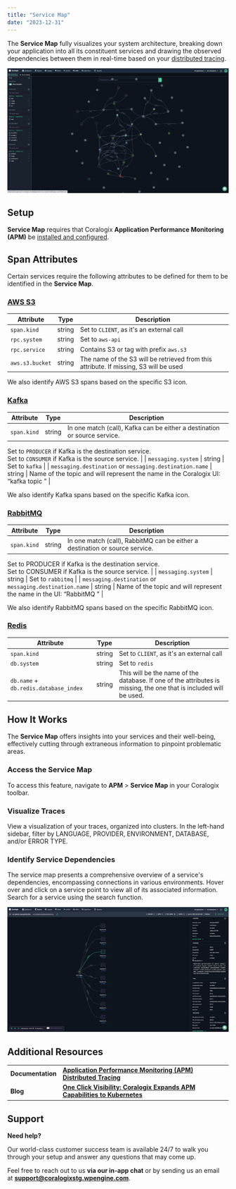 ```yaml
---
title: "Service Map"
date: "2023-12-31"
---
```


The **Service Map** fully visualizes your system architecture, breaking down your application into all its constituent services and drawing the observed dependencies between them in real-time based on your [distributed tracing](https://coralogixstg.wpengine.com/docs/distributed-tracing/).

![](images/service-map-1.png)

## Setup

**Service Map** requires that Coralogix **Application Performance Monitoring (APM)** be [installed and configured](https://coralogixstg.wpengine.com/docs/apm/#installation--configuration).

## Span Attributes

Certain services require the following attributes to be defined for them to be identified in the **Service Map**.

### [AWS S3](https://opentelemetry.io/docs/specs/semconv/object-stores/s3/)

| Attribute | Type | Description |
| --- | --- | --- |
| `span.kind` | string | Set to `CLIENT`, as it's an external call |
| `rpc.system` | string | Set to `aws-api` |
| `rpc.service` | string | Contains S3 or tag with prefix `aws.s3` |
| `aws.s3.bucket` | string | The name of the S3 will be retrieved from this attribute. If missing, S3 will be used |

We also identify AWS S3 spans based on the specific S3 icon.

### [Kafka](https://opentelemetry.io/docs/specs/semconv/messaging/kafka/)

| Attribute | Type | Description |
| --- | --- | --- |
| `span.kind` | string | In one match (call), Kafka can be either a destination or source service.  
Set to `PRODUCER` if Kafka is the destination service.  
Set to `CONSUMER` if Kafka is the source service. |
| `messaging.system` | string | Set to `kafka` |
| `messaging.destination` or `messaging.destination.name` | string | Name of the topic and will represent the name in the Coralogix UI: “kafka topic <x>” |

We also identify Kafka spans based on the specific Kafka icon.

### [RabbitMQ](https://opentelemetry.io/docs/specs/semconv/messaging/rabbitmq/)

| Attribute | Type | Description |
| --- | --- | --- |
| `span.kind` | string | In one match (call), RabbitMQ can be either a destination or source service.  
Set to PRODUCER if Kafka is the destination service.  
Set to CONSUMER if Kafka is the source service. |
| `messaging.system` | string | Set to `rabbitmq` |
| `messaging.destination` or `messaging.destination.name` | string | Name of the topic and will represent the name in the UI: “RabbitMQ <x>” |

We also identify RabbitMQ spans based on the specific RabbitMQ icon.

### [Redis](https://opentelemetry.io/docs/specs/semconv/database/redis/)

| Attribute | Type | Description |
| --- | --- | --- |
| `span.kind` | string | Set to `CLIENT`, as it's an external call |
| `db.system` | string | Set to `redis` |
| `db.name` + `db.redis.database_index` | string | This will be the name of the database. If one of the attributes is missing, the one that is included will be used. |

## How It Works

The **Service Map** offers insights into your services and their well-being, effectively cutting through extraneous information to pinpoint problematic areas.

### Access the Service Map

To access this feature, navigate to **APM** > **Service Map** in your Coralogix toolbar.

### Visualize Traces

View a visualization of your traces, organized into clusters. In the left-hand sidebar, filter by LANGUAGE, PROVIDER, ENVIRONMENT, DATABASE, and/or ERROR TYPE.

### Identify Service Dependencies

The service map presents a comprehensive overview of a service's dependencies, encompassing connections in various environments. Hover over and click on a service point to view all of its associated information. Search for a service using the search function.

![](images/new-hover-over.png)

## **Additional Resources**

<table><tbody><tr><td><strong>Documentation</strong></td><td><a href="https://coralogixstg.wpengine.com/blog/application-performance-monitoring-visibility/"><strong>Application Performance Monitoring (APM)</strong></a><br><strong><a href="https://coralogixstg.wpengine.com/docs/distributed-tracing/">Distributed Tracing</a></strong></td></tr><tr><td><strong>Blog</strong></td><td><strong><a href="https://coralogixstg.wpengine.com/blog/application-performance-monitoring-visibility/">One Click Visibility: Coralogix Expands APM Capabilities to Kubernetes</a></strong></td></tr></tbody></table>

## **Support**

**Need help?**

Our world-class customer success team is available 24/7 to walk you through your setup and answer any questions that may come up.

Feel free to reach out to us **via our in-app chat** or by sending us an email at **[support@coralogixstg.wpengine.com](mailto:support@coralogixstg.wpengine.com)**.
